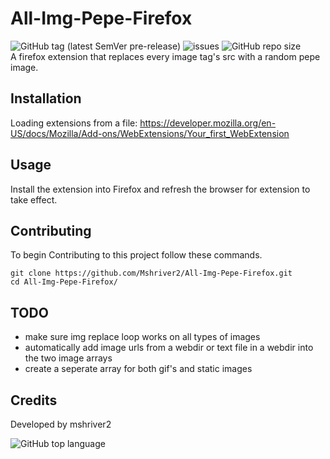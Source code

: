 # All-Img-Pepe-Firefox
![GitHub tag (latest SemVer pre-release)](https://img.shields.io/github/v/tag/mshriver2/All-Img-Pepe-Firefox?include_prereleases&label=version) ![issues](https://img.shields.io/github/issues/Mshriver2/All-Img-Pepe-Firefox.svg) ![GitHub repo size](https://img.shields.io/github/repo-size/mshriver2/All-Img-Pepe-Firefox?color=green)    
A firefox extension that replaces every image tag's src with a random pepe image.

## Installation
Loading extensions from a file:
https://developer.mozilla.org/en-US/docs/Mozilla/Add-ons/WebExtensions/Your_first_WebExtension

## Usage
Install the extension into Firefox and refresh the browser for extension to take effect.

## Contributing
To begin Contributing to this project follow these commands.

```shell
git clone https://github.com/Mshriver2/All-Img-Pepe-Firefox.git
cd All-Img-Pepe-Firefox/
```

## TODO
* make sure img replace loop works on all types of images
* automatically add image urls from a webdir or text file in a webdir into the two image arrays
* create a seperate array for both gif's and static images

## Credits
Developed by mshriver2

![GitHub top language](https://img.shields.io/github/languages/top/mshriver2/All-Img-Pepe-Firefox?color=yellow)
